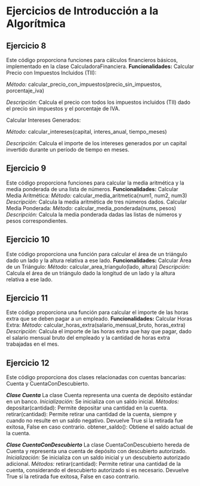 # Ejercicios de Introducción a la Algorítmica
## Ejercicio 8
Este código proporciona funciones para cálculos financieros básicos, implementado en la clase CalculadoraFinanciera.
**Funcionalidades:**
Calcular Precio con Impuestos Incluidos (TII):

*Método:* calcular_precio_con_impuestos(precio_sin_impuestos, porcentaje_iva)

*Descripción:* Calcula el precio con todos los impuestos incluidos (TII) dado el precio sin impuestos y el porcentaje de IVA.

Calcular Intereses Generados:

*Método:* calcular_intereses(capital, interes_anual, tiempo_meses)

*Descripción:* Calcula el importe de los intereses generados por un capital invertido durante un período de tiempo en meses.

## Ejercicio 9
Este código proporciona funciones para calcular la media aritmética y la media ponderada de una lista de números.
**Funcionalidades:**
Calcular Media Aritmética:
*Método:* calcular_media_aritmetica(num1, num2, num3)
*Descripción:* Calcula la media aritmética de tres números dados.
Calcular Media Ponderada:
*Método:* calcular_media_ponderada(nums, pesos)
*Descripción:* Calcula la media ponderada dadas las listas de números y pesos correspondientes.

## Ejercicio 10
Este código proporciona una función para calcular el área de un triángulo dado un lado y la altura relativa a ese lado.
**Funcionalidades:**
Calcular Área de un Triángulo:
*Método:* calcular_area_triangulo(lado, altura)
*Descripción:* Calcula el área de un triángulo dado la longitud de un lado y la altura relativa a ese lado.

## Ejercicio 11
Este código proporciona una función para calcular el importe de las horas extra que se deben pagar a un empleado.
**Funcionalidades:**
Calcular Horas Extra:
*Método:* calcular_horas_extra(salario_mensual_bruto, horas_extra)
*Descripción:* Calcula el importe de las horas extra que hay que pagar, dado el salario mensual bruto del empleado y la cantidad de horas extra trabajadas en el mes.

## Ejercicio 12
Este código proporciona dos clases relacionadas con cuentas bancarias: Cuenta y CuentaConDescubierto.

***Clase Cuenta***
La clase Cuenta representa una cuenta de depósito estándar en un banco.
*Inicialización:* Se inicializa con un saldo inicial.
*Métodos:*
depositar(cantidad): Permite depositar una cantidad en la cuenta.
retirar(cantidad): Permite retirar una cantidad de la cuenta, siempre y cuando no resulte en un saldo negativo. Devuelve True si la retirada fue exitosa, False en caso contrario.
obtener_saldo(): Obtiene el saldo actual de la cuenta.

***Clase CuentaConDescubierto***
La clase CuentaConDescubierto hereda de Cuenta y representa una cuenta de depósito con descubierto autorizado.
*Inicialización:* Se inicializa con un saldo inicial y un descubierto autorizado adicional.
*Métodos:*
retirar(cantidad): Permite retirar una cantidad de la cuenta, considerando el descubierto autorizado si es necesario. Devuelve True si la retirada fue exitosa, False en caso contrario.
